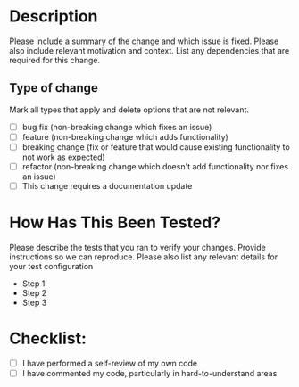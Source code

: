# Description
Please include a summary of the change and which issue is fixed. Please also include relevant motivation and context. List any dependencies that are required for this change.


## Type of change
Mark all types that apply and delete options that are not relevant.
- [ ] bug fix (non-breaking change which fixes an issue)
- [ ] feature (non-breaking change which adds functionality)
- [ ] breaking change (fix or feature that would cause existing functionality to not work as expected)
- [ ] refactor (non-breaking change which doesn't add functionality nor fixes an issue)
- [ ] This change requires a documentation update

# How Has This Been Tested?
Please describe the tests that you ran to verify your changes. Provide instructions so we can reproduce. Please also list any relevant details for your test configuration
- Step 1
- Step 2
- Step 3


# Checklist:
- [ ] I have performed a self-review of my own code
- [ ] I have commented my code, particularly in hard-to-understand areas
